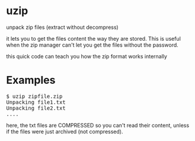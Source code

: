 uzip
====

unpack zip files (extract without decompress)

it lets you to get the files content the way they are stored. This is useful when the
zip manager can't let you get the files without the password.

this quick code can teach you how the zip format works internally

Examples
========

<pre>
$ uzip zipfile.zip
Unpacking file1.txt
Unpacking file2.txt
....
</pre>


here, the txt files are COMPRESSED so you can't read their content, unless if the
files were just archived (not compressed).

